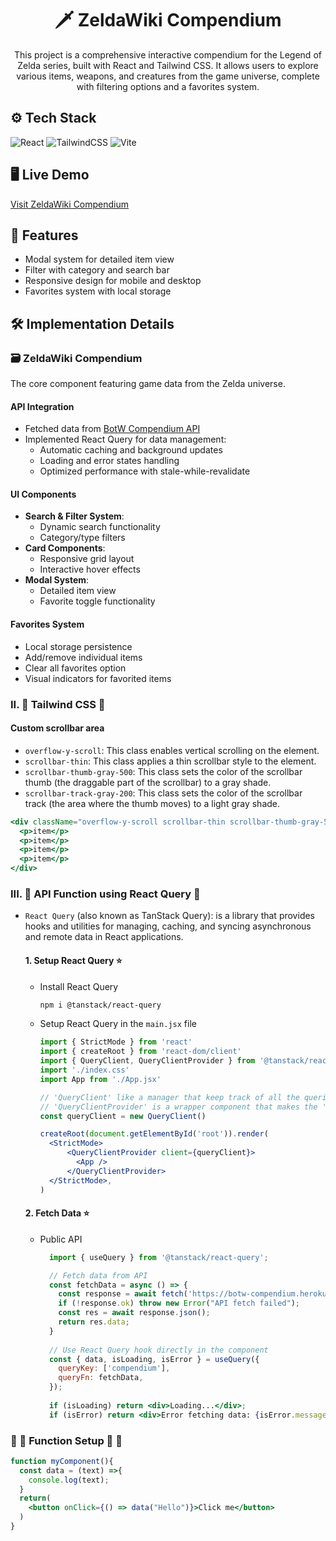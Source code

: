 <h1 align="center">🗡️ ZeldaWiki Compendium</h1>

<div align="center">
     This project is a comprehensive interactive compendium for the Legend of Zelda series, built with React and Tailwind CSS. It allows users to explore various items, weapons, and creatures from the game universe, complete with filtering options and a favorites system.
</div>

## ⚙️ Tech Stack
![React](https://img.shields.io/badge/react-%2320232a.svg?style=for-the-badge&logo=react&logoColor=%2361DAFB)
![TailwindCSS](https://img.shields.io/badge/tailwindcss-%2338B2AC.svg?style=for-the-badge&logo=tailwind-css&logoColor=white)
![Vite](https://img.shields.io/badge/vite-%23646CFF.svg?style=for-the-badge&logo=vite&logoColor=white)

## 🖥️ Live Demo
<a href="https://nguyencatnguyen.github.io/ZeldaWIki/" target="_blank">
  Visit ZeldaWiki Compendium
</a>


## 🌟 Features
- Modal system for detailed item view
- Filter with category and search bar
- Responsive design for mobile and desktop
- Favorites system with local storage

## 🛠️ Implementation Details

### 🗃️ ZeldaWiki Compendium
The core component featuring game data from the Zelda universe.

#### API Integration
- Fetched data from [BotW Compendium API](https://botw-compendium.herokuapp.com/)
- Implemented React Query for data management:
  - Automatic caching and background updates
  - Loading and error states handling
  - Optimized performance with stale-while-revalidate

#### UI Components
- **Search & Filter System**:
  - Dynamic search functionality
  - Category/type filters
- **Card Components**:
  - Responsive grid layout
  - Interactive hover effects
- **Modal System**:
  - Detailed item view
  - Favorite toggle functionality

#### Favorites System
- Local storage persistence
- Add/remove individual items
- Clear all favorites option
- Visual indicators for favorited items


### II. 🌸 Tailwind CSS 🌸 
  #### Custom scrollbar area
  - `overflow-y-scroll`: This class enables vertical scrolling on the element.
  - `scrollbar-thin`: This class applies a thin scrollbar style to the element.
  - `scrollbar-thumb-gray-500`: This class sets the color of the scrollbar thumb (the draggable part of the scrollbar) to a gray shade.
  - `scrollbar-track-gray-200`: This class sets the color of the scrollbar track (the area where the thumb moves) to a light gray shade.
  ```jsx
  <div className="overflow-y-scroll scrollbar-thin scrollbar-thumb-gray-500 scrollbar-track-gray-200">
    <p>item</p>
    <p>item</p>
    <p>item</p>
    <p>item</p>
  </div>
  ```

### III. 🌸  API Function using React Query 🌸 
- `React Query` (also known as TanStack Query): is a library that provides hooks and utilities for managing, caching, and syncing asynchronous and remote data in React applications.

  #### 1. Setup React Query ⭐️
    - Install React Query
      ```bash
      npm i @tanstack/react-query
      ```
    - Setup React Query in the `main.jsx` file
  
      ```jsx
      import { StrictMode } from 'react'
      import { createRoot } from 'react-dom/client'
      import { QueryClient, QueryClientProvider } from '@tanstack/react-query'
      import './index.css'
      import App from './App.jsx'

      // 'QueryClient' like a manager that keep track of all the queries in the app
      // 'QueryClientProvider' is a wrapper component that makes the 'QueryClient' available to the rest of the app
      const queryClient = new QueryClient()

      createRoot(document.getElementById('root')).render(
        <StrictMode>
            <QueryClientProvider client={queryClient}>
              <App />
            </QueryClientProvider>
        </StrictMode>,
      )
      ```

  #### 2. Fetch Data ⭐️
    - Public API
  
      ```jsx
        import { useQuery } from '@tanstack/react-query';

        // Fetch data from API
        const fetchData = async () => {
          const response = await fetch('https://botw-compendium.herokuapp.com/api/v3/compendium/all');
          if (!response.ok) throw new Error("API fetch failed");
          const res = await response.json();
          return res.data;
        }
        
        // Use React Query hook directly in the component
        const { data, isLoading, isError } = useQuery({
          queryKey: ['compendium'],
          queryFn: fetchData,
        });
        
        if (isLoading) return <div>Loading...</div>;
        if (isError) return <div>Error fetching data: {isError.message}</div>;
      ```

### 🌸 🌸 Function Setup 🌸 🌸
```jsx
function myComponent(){
  const data = (text) =>{
    console.log(text);
  }
  return(
    <button onClick={() => data("Hello")}>Click me</button>
  )
}
```


